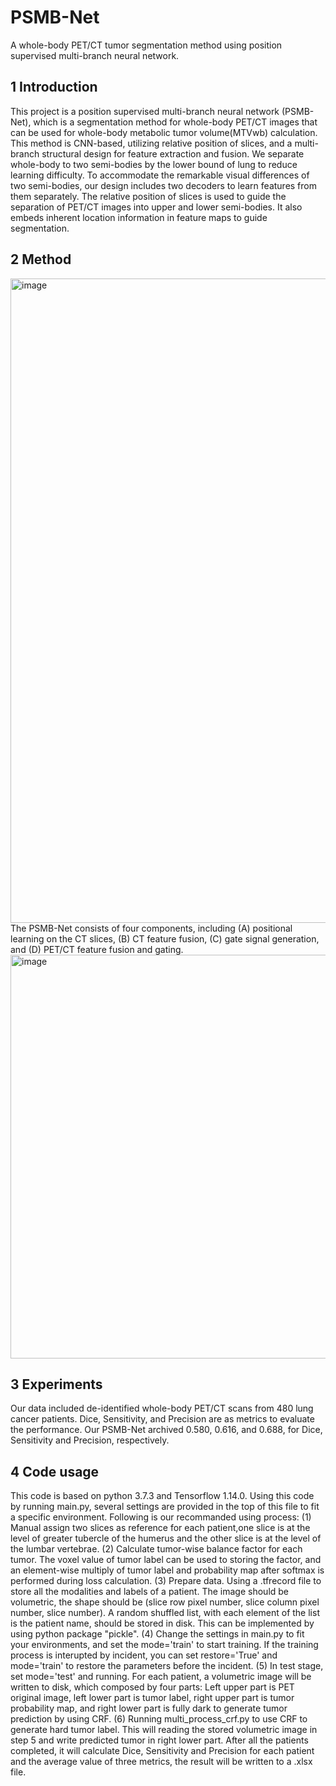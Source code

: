 # PSMB-Net
A whole-body PET/CT tumor segmentation method using position supervised multi-branch neural network.

## 1 Introduction
This project is a position supervised multi-branch neural network (PSMB-Net), which is a segmentation method for whole-body PET/CT images that can be used for whole-body metabolic tumor volume(MTVwb) calculation. This method is CNN-based, utilizing relative position of slices, and a multi-branch structural design for feature extraction and fusion. We separate whole-body to two semi-bodies by the lower bound of lung to reduce learning difficulty. To accommodate the remarkable visual differences of two semi-bodies, our design includes two decoders to learn features from them separately. The relative position of slices is used to guide the separation of PET/CT images into upper and lower semi-bodies. It also embeds inherent location information in feature maps to guide segmentation.

## 2 Method
<img width="1031" alt="image" src="https://user-images.githubusercontent.com/71493468/113496441-29f5b400-952c-11eb-9ff5-30eb021f64da.png">
The PSMB-Net consists of four components, including (A) positional learning on the CT slices, (B) CT feature fusion, (C) gate signal generation, and (D) PET/CT feature fusion and gating.
<img width="646" alt="image" src="https://user-images.githubusercontent.com/71493468/113496751-4b0bd400-952f-11eb-94db-84e7ac796d0e.png">

## 3 Experiments
Our data included de-identified whole-body PET/CT scans from 480 lung cancer patients. Dice, Sensitivity, and Precision are as metrics to evaluate the performance. Our PSMB-Net archived 0.580, 0.616, and 0.688, for Dice, Sensitivity and Precision, respectively.

## 4 Code usage
This code is based on python 3.7.3 and Tensorflow 1.14.0.
Using this code by running main.py, several settings are provided in the top of this file to fit a specific environment. Following is our recommanded using process:
(1) Manual assign two slices as reference for each patient,one slice is at the level of greater tubercle of the humerus and the other slice is at the level of the lumbar vertebrae.
(2) Calculate tumor-wise balance factor for each tumor. The voxel value of tumor label can be used to storing the factor, and an element-wise multiply of tumor label and probability map after softmax is performed during loss calculation.
(3) Prepare data. Using a .tfrecord file to store all the modalities and labels of a patient. The image should be volumetric, the shape should be (slice row pixel number, slice column pixel number, slice number). A random shuffled list, with each element of the list is the patient name, should be stored in disk. This can be implemented by using python package "pickle".
(4) Change the settings in main.py to fit your environments, and set the mode='train' to start training. If the training process is interupted by incident, you can set restore='True' and mode='train' to restore the parameters before the incident.
(5) In test stage, set mode='test' and running. For each patient, a volumetric image will be written to disk, which composed by four parts: Left upper part is PET original image, left lower part is tumor label, right upper part is tumor probability map, and right lower part is fully dark to generate tumor prediction by using CRF.
(6) Running multi_process_crf.py to use CRF to generate hard tumor label. This will reading the stored volumetric image in step 5 and write predicted tumor in right lower part. After all the patients completed, it will calculate Dice, Sensitivity and Precision for each patient and the average value of three metrics, the result will be written to a .xlsx file.
